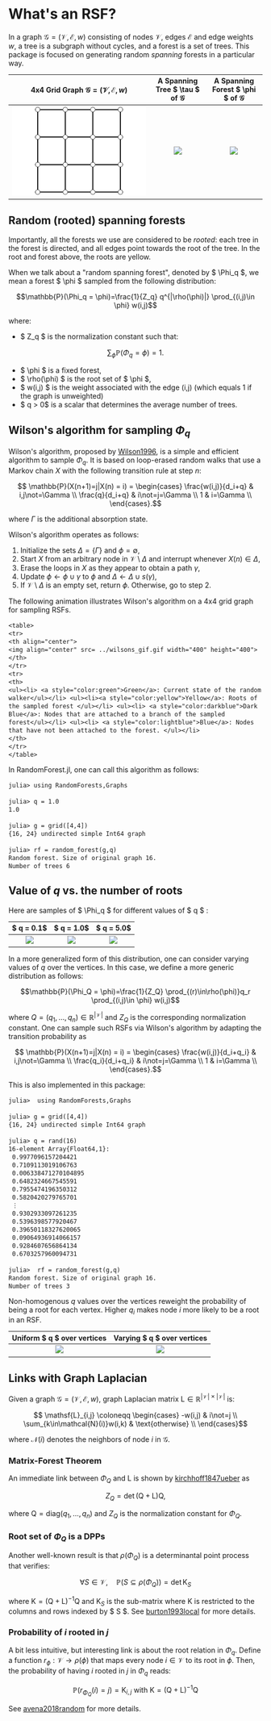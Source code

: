 # What's an RSF?
In a graph $\mathcal{G}=(\mathcal{V},\mathcal{E},w)$ consisting of nodes $\mathcal{V}$, edges $\mathcal{E}$ and edge weights $w$, a tree is a subgraph without cycles, and a forest is a set of trees.
This package is focused on generating random *spanning* forests in a particular way.

4x4 Grid Graph $\mathcal{G}=(\mathcal{V},\mathcal{E},w)$|  A Spanning Tree $ \tau $ of $\mathcal{G}$ | A Spanning Forest $ \phi $ of $\mathcal{G}$
:-------------------------:|:-------------------------:|:-------------------------:
![](ex_graph.svg)   |![](ex_tree.svg)           |![](ex_forest.svg)


## Random (rooted) spanning forests

Importantly, all the forests we use are considered to be *rooted*: each tree in the forest is directed, and all edges point towards the root of the tree. In the root and forest above, the roots are yellow.

When we talk about a "random spanning forest", denoted by $ \\Phi_q $, we mean a forest $ \\phi $ sampled from the following distribution:
```math
\mathbb{P}(\Phi_q = \phi)=\frac{1}{Z_q} q^{|\rho(\phi)|} \prod_{(i,j)\in \phi} w(i,j)
```

where:
- $ Z_q $ is the normalization constant such that:
```math
 \sum_{\phi}\mathbb{P}(\Phi_q = \phi)=1.
```
- $ \phi $ is a fixed forest,
- $ \rho(\phi) $ is the root set of $ \phi $,
- $ w(i,j) $ is the weight associated with the edge (i,j) (which equals 1 if the
  graph is unweighted)
- $ q > 0$ is a scalar that determines the average number of trees.

## Wilson's algorithm for sampling $\Phi_q$
Wilson's algorithm, proposed by [Wilson1996](@cite), is a simple and efficient algorithm to sample $\Phi_q$. It is based on loop-erased random walks that use a Markov chain $X$ with the following transition rule at step $n$:
```math
    \mathbb{P}(X(n+1)=j|X(n) = i) = \begin{cases}
          \frac{w(i,j)}{d_i+q} & i,j\not=\Gamma  \\
          \frac{q}{d_i+q} &  i\not=j=\Gamma \\
          1 &  i=\Gamma \\
    \end{cases}.
```
where $\Gamma$ is the additional absorption state.

Wilson's algorithm operates as follows:
1. Initialize the sets $\Delta=\{\Gamma\}$ and $\phi=\emptyset$,
2. Start $X$ from an arbitrary node in $\mathcal{V}\setminus\Delta$ and interrupt whenever $X(n)\in\Delta$,
3. Erase the loops in $X$ as they appear to obtain a path $\gamma$,
4. Update $\phi \leftarrow \phi\cup\gamma$ to $\phi$ and $\Delta \leftarrow \Delta\cup s(\gamma)$,
5. If $\mathcal{V}\setminus\Delta$ is an empty set, return $\phi$. Otherwise, go to step 2.

The following animation illustrates Wilson's algorithm on a 4x4 grid graph for sampling RSFs.


```@raw html
<table>
<tr>
<th align="center">
<img align="center" src= ../wilsons_gif.gif width="400" height="400">  
</th>
</tr>
<tr>
<th>
<ul><li> <a style="color:green">Green</a>: Current state of the random walker</ul></li> <ul><li><a style="color:yellow">Yellow</a>: Roots of the sampled forest </ul></li> <ul><li> <a style="color:darkblue">Dark Blue</a>: Nodes that are attached to a branch of the sampled forest</ul></li> <ul><li> <a style="color:lightblue">Blue</a>: Nodes that have not been attached to the forest. </ul></li>
</th>
</tr>
</table>
```

In RandomForest.jl, one can call this algorithm as follows:
```@jldoctest
julia> using RandomForests,Graphs

julia> q = 1.0
1.0

julia> g = grid([4,4])
{16, 24} undirected simple Int64 graph

julia> rf = random_forest(g,q)
Random forest. Size of original graph 16.
Number of trees 6
```

## Value of $q$ vs. the number of roots

Here are samples of $ \\Phi_q $ for different values of $ q $ :

$ q = 0.1$      |  $ q = 1.0$   | $ q = 5.0$
:--------------:|:-------------:|:------------:
![](q=0.1.svg)   |![](q=1.svg)  |![](q=5.svg)

In a more generalized form of this distribution, one can consider varying values of $q$ over the vertices. In this case, we define a more generic distribution as follows:
```math
\mathbb{P}(\Phi_Q = \phi)=\frac{1}{Z_Q} \prod_{(r)\in\rho(\phi)}q_r \prod_{(i,j)\in \phi} w(i,j)
```
where $Q=(q_1,\dots,q_n)\in\mathbb{R}^{|\mathcal{V}|}$ and $Z_Q$ is the corresponding normalization constant. One can sample such RSFs via Wilson's algorithm by adapting the transition probability as
```math
    \mathbb{P}(X(n+1)=j|X(n) = i) = \begin{cases}
          \frac{w(i,j)}{d_i+q_i} & i,j\not=\Gamma  \\
          \frac{q_i}{d_i+q_i} &  i\not=j=\Gamma \\
          1 &  i=\Gamma \\
    \end{cases}.
```
This is also implemented in this package:
```@jldoctest
julia>  using RandomForests,Graphs

julia> g = grid([4,4])
{16, 24} undirected simple Int64 graph

julia> q = rand(16)
16-element Array{Float64,1}:
 0.9977096157204421
 0.7109113019106763
 0.006338471270104895
 0.6482324667545591
 0.7955474196350312
 0.5820420279765701
 ⋮
 0.9302933097261235
 0.5396398577920467
 0.39650118327620065
 0.09064936914066157
 0.9284607656864134
 0.6703257960094731

julia>  rf = random_forest(g,q)
Random forest. Size of original graph 16.
Number of trees 3
```

Non-homogenous $q$ values over the vertices reweight the probability of being a root for each vertex. Higher $q_i$ makes node $i$ more likely to be a root in an RSF.

Uniform $ q $ over vertices |  Varying $ q $ over vertices    
:--------------:|:-------------:
![](quniform.svg)   |![](qnonuniform.svg)  

## Links with Graph Laplacian
Given a graph $\mathcal{G}=(\mathcal{V},\mathcal{E},w)$, graph Laplacian matrix $\mathsf{L}\in\mathbb{R}^{|\mathcal{V}|\times |\mathcal{V}|}$ is:

```math
    \mathsf{L}_{i,j} \coloneqq \begin{cases}
          -w(i,j) &  i\not=j \\
          \sum_{k\in\mathcal{N}(i)}w(i,k) & \text{otherwise} \\
    \end{cases}
```
where $\mathcal{N}(i)$ denotes the neighbors of node $i$ in $\mathcal{G}$.

### Matrix-Forest Theorem
An immediate link between $\Phi_Q$ and $\mathsf{L}$ is shown by [kirchhoff1847ueber](@cite) as
```math
    Z_Q =  \det (\mathsf{Q} + \mathsf{L})\mathsf{Q},
```
where $\mathsf{Q}=\text{diag}(q_1,\dots,q_n)$ and $Z_Q$ is the normalization constant for $\Phi_Q$.

### Root set of $\Phi_Q$ is a DPPs
Another well-known result is that $\rho(\Phi_Q)$ is a determinantal point process that verifies:
```math
  \forall S\in\mathcal{V},\quad \mathbb{P}(S \subseteq \rho(\Phi_Q)) =  \det \mathsf{K}_{S}
```
where $\mathsf{K}= (\mathsf{Q} + \mathsf{L})^{-1}\mathsf{Q}$ and $\mathsf{K}_S$ is the sub-matrix where $\mathsf{K}$ is restricted to the columns and rows indexed by $ S $. See [burton1993local](@cite) for more details.


### Probability of $i$ rooted in $j$
A bit less intuitive, but interesting link is about the root relation in $\Phi_q$. Define a function $r_\phi:\mathcal{V}\rightarrow\rho(\phi)$ that maps every node $i\in\mathcal{V}$ to its root in $\phi$. Then, the probability of having $i$ rooted in $j$ in $\Phi_q$ reads:
```math
  \mathbb{P}(r_{\Phi_Q}(i) = j) = \mathsf{K}_{i,j} \text{ with } \mathsf{K}= (\mathsf{Q} + \mathsf{L})^{-1}\mathsf{Q}
```
See [avena2018random](@cite) for more details.

